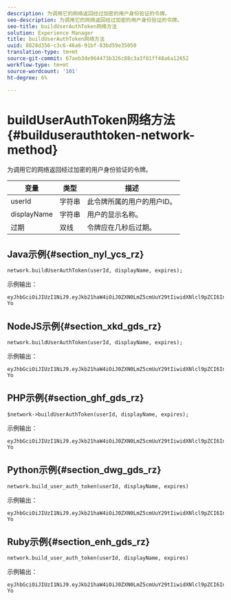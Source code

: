 ```yaml
---
description: 为调用它的网络返回经过加密的用户身份验证的令牌。
seo-description: 为调用它的网络返回经过加密的用户身份验证的令牌。
seo-title: buildUserAuthToken网络方法
solution: Experience Manager
title: buildUserAuthToken网络方法
uuid: 8828d356-c3c6-46a6-91bf-83bd59e35050
translation-type: tm+mt
source-git-commit: 67aeb3de964473b326c88c3a3f81ff48a6a12652
workflow-type: tm+mt
source-wordcount: '101'
ht-degree: 6%

---
```



# buildUserAuthToken网络方法{#builduserauthtoken-network-method}

为调用它的网络返回经过加密的用户身份验证的令牌。

| 变量 | 类型 | 描述 |
|--- |--- |--- |
| userId | 字符串 | 此令牌所属的用户的用户ID。 |
| displayName | 字符串 | 用户的显示名称。 |
| 过期 | 双线 | 令牌应在几秒后过期。 |

## Java示例{#section_nyl_ycs_rz}

```
network.buildUserAuthToken(userId, displayName, expires); 
```

示例输出：

```
eyJhbGciOiJIUzI1NiJ9.eyJkb21haW4iOiJ0ZXN0LmZ5cmUuY29tIiwidXNlcl9pZCI6InN5c3RlbSIsImRpc3BsYXlfbmFtZSI6InN5c3RlbSIsImV4cGlyZXMiOjEzOTY2NTUwODN9.33GuJF_ou2O6CCV22Y3PlLUgP2Igy9vAXfmLONkt-Yo 
```

## NodeJS示例{#section_xkd_gds_rz}

```
network.buildUserAuthToken(userId, displayName, expires); 
```

示例输出：

```
eyJhbGciOiJIUzI1NiJ9.eyJkb21haW4iOiJ0ZXN0LmZ5cmUuY29tIiwidXNlcl9pZCI6InN5c3RlbSIsImRpc3BsYXlfbmFtZSI6InN5c3RlbSIsImV4cGlyZXMiOjEzOTY2NTUwODN9.33GuJF_ou2O6CCV22Y3PlLUgP2Igy9vAXfmLONkt-Yo 
```

## PHP示例{#section_ghf_gds_rz}

```
$network->buildUserAuthToken(userId, displayName, expires); 
```

示例输出：

```
eyJhbGciOiJIUzI1NiJ9.eyJkb21haW4iOiJ0ZXN0LmZ5cmUuY29tIiwidXNlcl9pZCI6InN5c3RlbSIsImRpc3BsYXlfbmFtZSI6InN5c3RlbSIsImV4cGlyZXMiOjEzOTY2NTUwODN9.33GuJF_ou2O6CCV22Y3PlLUgP2Igy9vAXfmLONkt-Yo
```

## Python示例{#section_dwg_gds_rz}

```
network.build_user_auth_token(userId, displayName, expires) 
```

示例输出：

```
eyJhbGciOiJIUzI1NiJ9.eyJkb21haW4iOiJ0ZXN0LmZ5cmUuY29tIiwidXNlcl9pZCI6InN5c3RlbSIsImRpc3BsYXlfbmFtZSI6InN5c3RlbSIsImV4cGlyZXMiOjEzOTY2NTUwODN9.33GuJF_ou2O6CCV22Y3PlLUgP2Igy9vAXfmLONkt-Yo
```

## Ruby示例{#section_enh_gds_rz}

```
network.build_user_auth_token(userId, displayName, expires) 
```

示例输出：

```
eyJhbGciOiJIUzI1NiJ9.eyJkb21haW4iOiJ0ZXN0LmZ5cmUuY29tIiwidXNlcl9pZCI6InN5c3RlbSIsImRpc3BsYXlfbmFtZSI6InN5c3RlbSIsImV4cGlyZXMiOjEzOTY2NTUwODN9.33GuJF_ou2O6CCV22Y3PlLUgP2Igy9vAXfmLONkt-Yo
```
